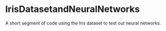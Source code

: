 # IrisDatasetandNeuralNetworks
A short segment of code using the Iris dataset to test out neural networks. 
